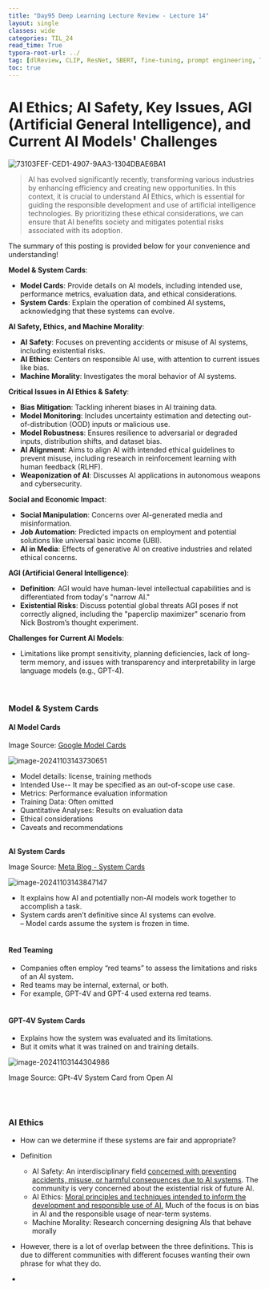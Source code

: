 ```yaml
---
title: "Day95 Deep Learning Lecture Review - Lecture 14"
layout: single
classes: wide
categories: TIL_24
read_time: True
typora-root-url: ../
tag: [dlReview, CLIP, ResNet, SBERT, fine-tuning, prompt engineering, TIL_24]
toc: true 
---
```


# AI Ethics; AI Safety, Key Issues, **AGI (Artificial General Intelligence)**, and Current AI Models' Challenges

![73103FEF-CED1-4907-9AA3-1304DBAE6BA1](/images/2024-10-31-TIL24_Day95_DL/73103FEF-CED1-4907-9AA3-1304DBAE6BA1.jpeg)

> AI has evolved significantly recently, transforming various industries by enhancing efficiency and creating new opportunities. In this context, it is crucial to understand AI Ethics, which is essential for guiding the responsible development and use of artificial intelligence technologies. By prioritizing these ethical considerations, we can ensure that AI benefits society and mitigates potential risks associated with its adoption. 

The summary of this posting is provided below for your convenience and understanding!

 **Model & System Cards**:

- **Model Cards**: Provide details on AI models, including intended use, performance metrics, evaluation data, and ethical considerations.
- **System Cards**: Explain the operation of combined AI systems, acknowledging that these systems can evolve.

**AI Safety, Ethics, and Machine Morality**:

- **AI Safety**: Focuses on preventing accidents or misuse of AI systems, including existential risks.
- **AI Ethics**: Centers on responsible AI use, with attention to current issues like bias.
- **Machine Morality**: Investigates the moral behavior of AI systems.

**Critical Issues in AI Ethics & Safety**:

- **Bias Mitigation**: Tackling inherent biases in AI training data.
- **Model Monitoring**: Includes uncertainty estimation and detecting out-of-distribution (OOD) inputs or malicious use.
- **Model Robustness**: Ensures resilience to adversarial or degraded inputs, distribution shifts, and dataset bias.
- **AI Alignment**: Aims to align AI with intended ethical guidelines to prevent misuse, including research in reinforcement learning with human feedback (RLHF).
- **Weaponization of AI**: Discusses AI applications in autonomous weapons and cybersecurity.

**Social and Economic Impact**:

- **Social Manipulation**: Concerns over AI-generated media and misinformation.
- **Job Automation**: Predicted impacts on employment and potential solutions like universal basic income (UBI).
- **AI in Media**: Effects of generative AI on creative industries and related ethical concerns.

**AGI (Artificial General Intelligence)**:

- **Definition**: AGI would have human-level intellectual capabilities and is differentiated from today's "narrow AI."
- **Existential Risks**: Discuss potential global threats AGI poses if not correctly aligned, including the "paperclip maximizer" scenario from Nick Bostrom’s thought experiment.

**Challenges for Current AI Models**:

- Limitations like prompt sensitivity, planning deficiencies, lack of long-term memory, and issues with transparency and interpretability in large language models (e.g., GPT-4).<br><br><Br>



### Model & System Cards

#### AI Model Cards

Image Source: [Google Model Cards](https://modelcards.withgoogle.com/about)

![image-20241103143730651](/images/2024-10-31-TIL24_Day95_DL/image-20241103143730651.png)

- Model details: license, training methods
- Intended Use-- It may be specified as an out-of-scope use case.
- Metrics: Performance evaluation information
- Training Data: Often omitted
- Quantitative Analyses: Results on evaluation data
- Ethical considerations
- Caveats and recommendations<br><Br>

**AI System Cards**

Image Source: [Meta Blog - System Cards](https://ai.meta.com/blog/system-cards-a-new-resource-for-understanding-how-ai-systems-work/)

![image-20241103143847147](/images/2024-10-31-TIL24_Day95_DL/image-20241103143847147.png)

- It explains how AI and potentially non-AI models work together to accomplish a task.
- System cards aren’t definitive since AI systems can evolve. <br>
  – Model cards assume the system is frozen in time.<br><Br>

#### Red Teaming

- Companies often employ “red teams” to assess the limitations and risks of an AI system.
- Red teams may be internal, external, or both.
- For example, GPT-4V and GPT-4 used externa red teams.<Br><br>



#### GPT-4V System Cards

- Explains how the system was evaluated and its limitations.
- But it omits what it was trained on and training details.



![image-20241103144304986](/images/2024-10-31-TIL24_Day95_DL/image-20241103144304986.png)

Image Source: GPt-4V System Card from Open AI

<br><br>

### AI Ethics

- How can we determine if these systems are fair and appropriate?

- Definition

  - AI Safety: An interdisciplinary field <u>concerned with preventing accidents, misuse, or harmful consequences due to AI systems</u>. The community is very concerned about the existential risk of future AI.
  - AI Ethics: <u>Moral principles and techniques intended to inform the development and responsible use of AI.</u> Much of the focus is on bias in AI and the responsible usage of near-term systems.
  - Machine Morality: Research concerning designing AIs that behave morally

- However, there is a lot of overlap between the three definitions. This is due to different communities with different focuses wanting their own phrase for what they do.

- 

  

